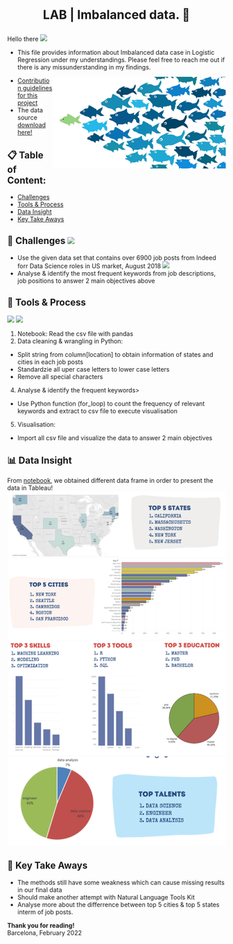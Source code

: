 # <p align='center'> LAB | Imbalanced data. 📃
Hello there <img src="https://media.giphy.com/media/hvRJCLFzcasrR4ia7z/giphy.gif" width="25px">
* This file provides information about Imbalanced data case in Logistic Regression under my understandings. 
 Please feel free to reach me out if there is any missunderstanding in my findings. 
<img align="right" width="400px" src= "https://github.com/lamtranluu/lam.labwork/blob/main/Week%204/Lab%7C%20A%20Beautiful%20Readme/Image/1_M41YBdd7O9DCgwwTVe73-g.png" >
 
* [Contribution guidelines for this project](https://github.com/ironhack-labs/lab-imbalanced-data)
* The data source [download here!](https://github.com/lamtranluu/lam.labwork/blob/main/Week%204/Lab%7C%20A%20Beautiful%20Readme/Data/customer_churn.csv)

## 📋 Table of Content:
* [Challenges](https://github.com/lamtranluu/Iron-Hack_Project1_Working-with-messy-data/blob/main/README.md#challenges) 
* [Tools & Process](https://github.com/lamtranluu/Iron-Hack_Project1_Working-with-messy-data/blob/main/README.md#tools-process)
* [Data Insight](https://github.com/lamtranluu/Iron-Hack_Project1_Working-with-messy-data/blob/main/README.md#data-insight) 
* [Key Take Aways](https://github.com/lamtranluu/Iron-Hack_Project1_Working-with-messy-data/blob/main/README.md#key-take-aways) 

## 🚧 Challenges <img src="https://media.giphy.com/media/TGR2xO6HopOhraWYDo/giphy.gif" width="80px">
* Use the given data set that contains over 6900 job posts from Indeed forr Data Science roles in US market, August 2018  <img src=https://img.shields.io/badge/file%20size-26.9%20Mb-lightgrey>
* Analyse & identify the most frequent keywords from job descriptions, job positions to answer 2 main objectives above
## 🔧 Tools & Process
 ![](https://img.shields.io/badge/Tableau-Visualisation-informational?style=flat&logo=tableau&logoColor=white&color=2bbc8a)
 ![](https://img.shields.io/badge/Python-JupyterNotebook-informational?style=flat&logo=python&logoColor=white&color=2bbc8a)
1. Notebook: Read the csv file with pandas 
2. Data cleaning & wrangling in Python: 
  - Split string from column[location] to obtain information of states and cities in each job posts
  - Standardzie all uper case letters to lower case letters
  - Remove all special characters
4. Analyse & identify the frequent keywords>
  - Use Python function (for_loop) to count the frequency of relevant keywords and extract to csv file to execute visualisation
5. Visualisation:
  - Import all csv file and visualize the data to answer 2 main objectives
## 📊 Data Insight
From [notebook](https://github.com/lamtranluu/Iron-Hack_Project1_Working-with-messy-data/blob/main/Code/Project%201.ipynb), we obtained different data frame in order to present the data in Tableau!
![state](https://github.com/lamtranluu/Iron-Hack_Project1_Working-with-messy-data/blob/main/Images/Screenshot%202022-02-08%20at%2023.18.55.png)
![city](https://github.com/lamtranluu/Iron-Hack_Project1_Working-with-messy-data/blob/main/Images/Screenshot%202022-02-08%20at%2023.19.03.png)
![skill](https://github.com/lamtranluu/Iron-Hack_Project1_Working-with-messy-data/blob/main/Images/Screenshot%202022-02-08%20at%2023.21.02.png)
![roles](https://github.com/lamtranluu/Iron-Hack_Project1_Working-with-messy-data/blob/main/Images/Screenshot%202022-02-08%20at%2023.21.20.png)
## 🎯 Key Take Aways
- The methods still have some weakness which can cause missing results in our final data
- Should make another attempt with Natural Language Tools Kit
- Analyse more about the differrence between top 5 cities & top 5 states interm of job posts.
  
**Thank you for reading!** <br/>
 Barcelona, February 2022


